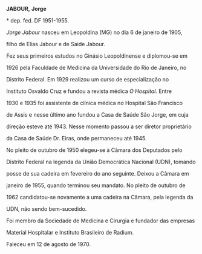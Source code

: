 **JABOUR,** **Jorge**



\* dep. fed. DF 1951-1955.



*Jorge Jabour* nasceu em Leopoldina (MG) no dia 6 de janeiro de 1905,

filho de Elias Jabour e de Saide Jabour.



Fez seus primeiros estudos no Ginásio Leopoldinense e diplomou-se em

1926 pela Faculdade de Medicina da Universidade do Rio de Janeiro, no

Distrito Federal. Em 1929 realizou um curso de especialização no

Instituto Osvaldo Cruz e fundou a revista médica *O Hospital*. Entre

1930 e 1935 foi assistente de clínica médica no Hospital São Francisco

de Assis e nesse último ano fundou a Casa de Saúde São Jorge, em cuja

direção esteve até 1943. Nesse momento passou a ser diretor proprietário

da Casa de Saúde Dr. Eiras, onde permaneceu até 1945.



No pleito de outubro de 1950 elegeu-se à Câmara dos Deputados pelo

Distrito Federal na legenda da União Democrática Nacional (UDN), tomando

posse de sua cadeira em fevereiro do ano seguinte. Deixou a Câmara em

janeiro de 1955, quando terminou seu mandato. No pleito de outubro de

1962 candidatou-se novamente a uma cadeira na Câmara, pela legenda da

UDN, não sendo bem-sucedido.



Foi membro da Sociedade de Medicina e Cirurgia e fundador das empresas

Material Hospitalar e Instituto Brasileiro de Radium.



Faleceu em 12 de agosto de 1970.



